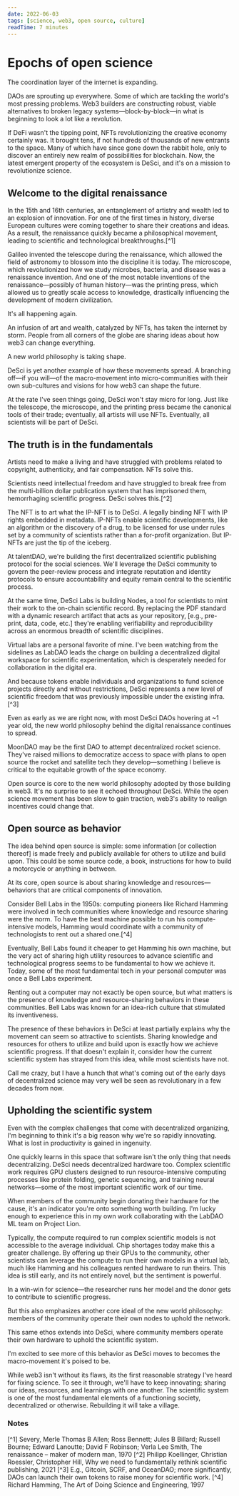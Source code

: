 ```yaml
---
date: 2022-06-03
tags: [science, web3, open source, culture]
readTime: 7 minutes
---
```


# Epochs of open science

The coordination layer of the internet is expanding.

DAOs are sprouting up everywhere. Some of which are tackling the world's most pressing problems. Web3 builders are constructing robust, viable alternatives to broken legacy systems—block-by-block—in what is beginning to look a lot like a revolution.

If DeFi wasn't the tipping point, NFTs revolutionizing the creative economy certainly was. It brought tens, if not hundreds of thousands of new entrants to the space. Many of which have since gone down the rabbit hole, only to discover an entirely new realm of possibilities for blockchain. Now, the latest emergent property of the ecosystem is DeSci, and it's on a mission to revolutionize science.

## Welcome to the digital renaissance
In the 15th and 16th centuries, an entanglement of artistry and wealth led to an explosion of innovation. For one of the first times in history, diverse European cultures were coming together to share their creations and ideas. As a result, the renaissance quickly became a philosophical movement, leading to scientific and technological breakthroughs.[^1]

Galileo invented the telescope during the renaissance, which allowed the field of astronomy to blossom into the discipline it is today. The microscope, which revolutionized how we study microbes, bacteria, and disease was a renaissance invention. And one of the most notable inventions of the renaissance—possibly of human history—was the printing press, which allowed us to greatly scale access to knowledge, drastically influencing the development of modern civilization.

It's all happening again.

An infusion of art and wealth, catalyzed by NFTs, has taken the internet by storm. People from all corners of the globe are sharing ideas about how web3 can change everything.

A new world philosophy is taking shape.

DeSci is yet another example of how these movements spread. A branching off—if you will—of the macro-movement into micro-communities with their own sub-cultures and visions for how web3 can shape the future.

At the rate I've seen things going, DeSci won't stay micro for long. Just like the telescope, the microscope, and the printing press became the canonical tools of their trade; eventually, all artists will use NFTs. Eventually, all scientists will be part of DeSci.

## The truth is in the fundamentals
Artists need to make a living and have struggled with problems related to copyright, authenticity, and fair compensation. NFTs solve this.

Scientists need intellectual freedom and have struggled to break free from the multi-billion dollar publication system that has imprisoned them, hemorrhaging scientific progress. DeSci solves this.[^2]

The NFT is to art what the IP-NFT is to DeSci. A legally binding NFT with IP rights embedded in metadata. IP-NFTs enable scientific developments, like an algorithm or the discovery of a drug, to be licensed for use under rules set by a community of scientists rather than a for-profit organization. But IP-NFTs are just the tip of the iceberg.

At talentDAO, we're building the first decentralized scientific publishing protocol for the social sciences. We'll leverage the DeSci community to govern the peer-review process and integrate reputation and identity protocols to ensure accountability and equity remain central to the scientific process.

At the same time, DeSci Labs is building Nodes, a tool for scientists to mint their work to the on-chain scientific record. By replacing the PDF standard with a dynamic research artifact that acts as your repository, [e.g., pre-print, data, code, etc.] they're enabling verifiability and reproducibility across an enormous breadth of scientific disciplines.

Virtual labs are a personal favorite of mine. I've been watching from the sidelines as LabDAO leads the charge on building a decentralized digital workspace for scientific experimentation, which is desperately needed for collaboration in the digital era.

And because tokens enable individuals and organizations to fund science projects directly and without restrictions, DeSci represents a new level of scientific freedom that was previously impossible under the existing infra.[^3]

Even as early as we are right now, with most DeSci DAOs hovering at ~1 year old, the new world philosophy behind the digital renaissance continues to spread.

MoonDAO may be the first DAO to attempt decentralized rocket science. They've raised millions to democratize access to space with plans to open source the rocket and satellite tech they develop—something I believe is critical to the equitable growth of the space economy.

Open source is core to the new world philosophy adopted by those building in web3. It's no surprise to see it echoed throughout DeSci. While the open science movement has been slow to gain traction, web3's ability to realign incentives could change that.

## Open source as behavior
The idea behind open source is simple: some information [or collection thereof] is made freely and publicly available for others to utilize and build upon. This could be some source code, a book, instructions for how to build a motorcycle or anything in between.

At its core, open source is about sharing knowledge and resources—behaviors that are critical components of innovation.

Consider Bell Labs in the 1950s: computing pioneers like Richard Hamming were involved in tech communities where knowledge and resource sharing were the norm. To have the best machine possible to run his compute-intensive models, Hamming would coordinate with a community of technologists to rent out a shared one.[^4]

Eventually, Bell Labs found it cheaper to get Hamming his own machine, but the very act of sharing high utility resources to advance scientific and technological progress seems to be fundamental to how we achieve it. Today, some of the most fundamental tech in your personal computer was once a Bell Labs experiment.

Renting out a computer may not exactly be open source, but what matters is the presence of knowledge and resource-sharing behaviors in these communities. Bell Labs was known for an idea-rich culture that stimulated its inventiveness.

The presence of these behaviors in DeSci at least partially explains why the movement can seem so attractive to scientists. Sharing knowledge and resources for others to utilize and build upon is exactly how we achieve scientific progress. If that doesn't explain it, consider how the current scientific system has strayed from this idea, while most scientists have not.

Call me crazy, but I have a hunch that what's coming out of the early days of decentralized science may very well be seen as revolutionary in a few decades from now.

## Upholding the scientific system
Even with the complex challenges that come with decentralized organizing, I'm beginning to think it's a big reason why we're so rapidly innovating. What is lost in productivity is gained in ingenuity.

One quickly learns in this space that software isn't the only thing that needs decentralizing. DeSci needs decentralized hardware too. Complex scientific work requires GPU clusters designed to run resource-intensive computing processes like protein folding, genetic sequencing, and training neural networks—some of the most important scientific work of our time.

When members of the community begin donating their hardware for the cause, it's an indicator you're onto something worth building. I'm lucky enough to experience this in my own work collaborating with the LabDAO ML team on Project Lion.

Typically, the compute required to run complex scientific models is not accessible to the average individual. Chip shortages today make this a greater challenge. By offering up their GPUs to the community, other scientists can leverage the compute to run their own models in a virtual lab, much like Hamming and his colleagues rented hardware to run theirs. This idea is still early, and its not entirely novel, but the sentiment is powerful.

In a win-win for science—the researcher runs her model and the donor gets to contribute to scientific progress.

But this also emphasizes another core ideal of the new world philosophy: members of the community operate their own nodes to uphold the network.

This same ethos extends into DeSci, where community members operate their own hardware to uphold the scientific system.

I'm excited to see more of this behavior as DeSci moves to becomes the macro-movement it's poised to be.

While web3 isn't without its flaws, its the first reasonable strategy I've heard for fixing science. To see it through, we'll have to keep innovating; sharing our ideas, resources, and learnings with one another. The scientific system is one of the most fundamental elements of a functioning society, decentralized or otherwise. Rebuilding it will take a village.

### Notes
[^1] Severy, Merle Thomas B Allen; Ross Bennett; Jules B Billard; Russell Bourne; Edward Lanoutte; David F Robinson; Verla Lee Smith, The renaissance – maker of modern man, 1970
[^2] Philipp Koellinger, Christian Roessler, Christopher Hill, Why we need to fundamentally rethink scientific publishing, 2021
[^3] E.g., Gitcoin, SCRF, and OceanDAO; more significantly, DAOs can launch their own tokens to raise money for scientific work.
[^4] Richard Hamming, The Art of Doing Science and Engineering, 1997